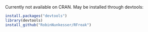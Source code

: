 Currently not available on CRAN. May be installed through devtools:

```R
install.packages("devtools")
library(devtools)
install_github("RobinNunkesser/RFreak")
```
